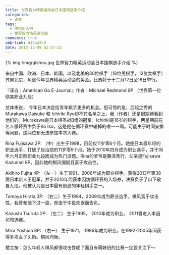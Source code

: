 ```yaml
---
title: 世界智力精英运动会日本围棋选手介绍
categories:
  - 译文
tags:
  - 围棋新人吧
  - 世界智力精英运动会
comments: true
abbrlink: d15b43c9
date: 2013-12-09 02:57:32
---
```


{% img /img/qishou.jpg 世界智力精英运动会日本围棋选手介绍 %}

来自中国、欧洲、日本、韩国，以及北美的30位棋手（18位男棋手，12位女棋手）齐聚北京，角逐今年世界精英运动会的奖金。比赛将于十二月12日至18日举行。


『译自：American Go E-Journal』作者：Michael Redmond 9P （世界第一位欧美职业九段）


总体来说， 今年日本决定给青年棋手更多的机会。但可惜的是，后起之秀的Murakawa Daisuke 和 Ichiriki Ryo却不在名单之上，我（作者）还是很期待看到他们的。Murakawa是日本棋圣战B组的冠军。Ichiriki是16岁的棋手，两星期前在名人循环赛中负于Ko Iso，这是他在循环赛中输掉的唯一一局。可能由于时间安排等问题，这两位都无法参加本次大赛。


Rina Fujisawa 2P: （中）出生于1998，目前仅11岁零6个月。她是日本最年轻的职业选手，打破了赵治勋的11岁零9个月。她于2010年四月成为职业选手，并于同年六月击败职业九段而成为热门话题。Rina的爷爷是藤泽秀行，父亲是Fujisawa Kazunari 8P。因此她的棋风细腻且富于攻击性。


Akihiro Fujita 4P: （左一）生于1991，2006年成为职业棋手。获得2013年第38届日本新人王冠军，并于2010年险获本因坊循环赛的入场券，决赛负于了山下敬吾九段。他被认为是日本最有前途的年轻棋手之一。


Tomoya Hirata 3P: （右二）生于1994，2009年成为职业选手。棋风富于攻击性。我曾和他下过一盘，却由于中盘失误而告负。


Kazushi Tsuruta 2P: （左二） 生于1995， 2010年成为职业。 2011曾进入本因坊预选赛。


Mika Yoshida 8P: （右一） 生于1971， 1986年成为职业。在1992-2005年间获得多项女子头衔。棋风均衡。


楼主按：怎么年轻人棋风都很攻击性呢？而且有萌妹纸的比赛一定要关注下～
